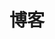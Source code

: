 ---
home: true
layout: BlogHome
icon: home
title: 博客
heroImage: https://theme-hope-assets.vuejs.press/logo.svg
heroText: 曹云友的博客
heroFullScreen: true
tagline: 一个小卡拉米
projects:
  - icon: project
    name: 项目名称
    desc: 项目详细描述
    link: https://你的项目链接

  - icon: link
    name: 链接名称
    desc: 链接详细描述
    link: https://链接地址

  - icon: book
    name: 书籍名称
    desc: 书籍详细描述
    link: https://你的书籍链接

  - icon: article
    name: 文章名称
    desc: 文章详细描述
    link: https://你的文章链接

  - icon: friend
    name: 伙伴名称
    desc: 伙伴详细介绍
    link: https://你的伙伴链接

  - icon: https://theme-hope-assets.vuejs.press/logo.svg
    name: 自定义项目
    desc: 自定义详细介绍
    link: https://你的自定义链接

footer: 
  主题使用 <a href="https://theme-hope.vuejs.press/zh/" target="_blank">VuePress Theme Hope</a> | <a href="#">关于网站</a>
---